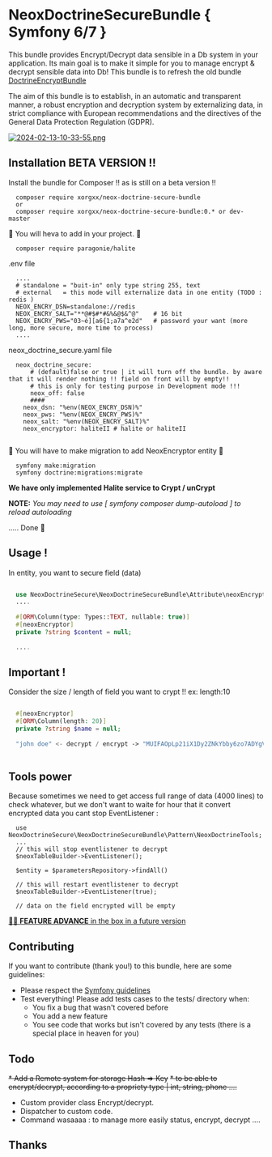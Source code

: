 
# NeoxDoctrineSecureBundle { Symfony 6/7 } 
This bundle provides Encrypt/Decrypt data sensible in a Db system in your application.
Its main goal is to make it simple for you to manage encrypt & decrypt sensible data into Db!
This bundle is to refresh the old bundle [DoctrineEncryptBundle](https://github.com/absolute-quantum/DoctrineEncryptBundle)

The aim of this bundle is to establish, in an automatic and transparent manner, a robust encryption and decryption
system by externalizing data, in strict compliance with European recommendations and the directives of the General Data
Protection Regulation (GDPR).

[![2024-02-13-10-33-55.png](https://i.postimg.cc/66C5K8PK/2024-02-13-10-33-55.png)](https://postimg.cc/145Zc3P7)
## Installation BETA VERSION !!

Install the bundle for Composer !! as is still on a beta version !!

````
  composer require xorgxx/neox-doctrine-secure-bundle
  or 
  composer require xorgxx/neox-doctrine-secure-bundle:0.* or dev-master
````
🚨 You will heva to add in your project. 🚨
````
  composer require paragonie/halite
````
.env file
````
  ....
  # standalone = "buit-in" only type string 255, text 
  # external   = this mode will externalize data in one entity (TODO : redis )
  NEOX_ENCRY_DSN=standalone://redis
  NEOX_ENCRY_SALT="**@#$#*#&%&@$&^@"    # 16 bit
  NEOX_ENCRY_PWS="03~é][a6{1;a7a^e2d"   # password your want (more long, more secure, more time to process)
  ....
````
neox_doctrine_secure.yaml file
````
  neox_doctrine_secure:
      # (default)false or true | it will turn off the bundle. by aware that it will render nothing !! field on front will by empty!!
      # this is only for testing purpose in Development mode !!!
      neox_off: false
      ####
    neox_dsn: "%env(NEOX_ENCRY_DSN)%"
    neox_pws: "%env(NEOX_ENCRY_PWS)%"
    neox_salt: "%env(NEOX_ENCRY_SALT)%"
    neox_encryptor: haliteII # halite or haliteII
  
````
🚨 You will have to make migration to add NeoxEncryptor entity 🚨
````
  symfony make:migration
  symfony doctrine:migrations:migrate
````
**We have only implemented Halite service to Crypt / unCrypt**

**NOTE:** _You may need to use [ symfony composer dump-autoload ] to reload autoloading_

 ..... Done 🎈

## Usage !
In entity, you want to secure field (data) 
````php

  use NeoxDoctrineSecure\NeoxDoctrineSecureBundle\Attribute\neoxEncryptor; 
  ....
  
  #[ORM\Column(type: Types::TEXT, nullable: true)]
  #[neoxEncryptor]
  private ?string $content = null;
  
  ....
````
## Important !
Consider the size / length of field you want to crypt !! ex: length:10 
````php

  #[neoxEncryptor]
  #[ORM\Column(length: 20)]
  private ?string $name = null;
  
  "john doe" <- decrypt / encrypt -> "MUIFAOpLp21iX1Dy2ZNkYbby6zo7ADYgVs-hGkNaWR2OF5AbQUMcBKZHigtFVxZiIFWyOTV8Ts-9q_pNAHBxCKcAPZNJjfPgVQglMLAKi0bZicmPlCQKJpRpX2k5IAjAqawOlFsPpD9KikIEFRhuy"
  
````
## Tools power
Because sometimes we need to get access full range of data (4000 lines) to check whatever, but we don't want to waite for hour that it convert encrypted data you cant stop EventListener :
````
  use NeoxDoctrineSecure\NeoxDoctrineSecureBundle\Pattern\NeoxDoctrineTools;
  ...
  // this will stop eventlistener to decrypt
  $neoxTableBuilder->EventListener();
  
  $entity = $parametersRepository->findAll()
  
  // this will restart eventlistener to decrypt
  $neoxTableBuilder->EventListener(true);
  
  // data on the field encrypted will be empty
````


[🚨🚨 **FEATURE ADVANCE** in the box in a future version](Doc/External.md)

## Contributing
If you want to contribute \(thank you!\) to this bundle, here are some guidelines:

* Please respect the [Symfony guidelines](http://symfony.com/doc/current/contributing/code/standards.html)
* Test everything! Please add tests cases to the tests/ directory when:
    * You fix a bug that wasn't covered before
    * You add a new feature
    * You see code that works but isn't covered by any tests \(there is a special place in heaven for you\)
## Todo
~~* Add a Remote system for storage Hash => Key~~
~~* to be able to encrypt/decrypt, according to a propriety type | int, string, phone ....~~
* Custom provider class Encrypt/decrypt.
* Dispatcher to custom code.
* Command wasaaaa : to manage more easily status, encrypt, decrypt ....

## Thanks